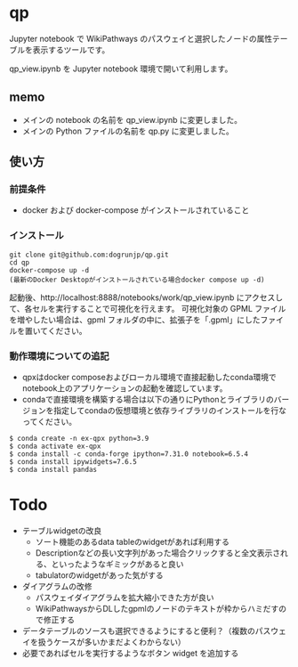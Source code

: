 # qp

Jupyter notebook で WikiPathways のパスウェイと選択したノードの属性テーブルを表示するツールです。

qp_view.ipynb を Jupyter notebook 環境で開いて利用します。

## memo

- メインの notebook の名前を qp_view.ipynb に変更しました。
- メインの Python ファイルの名前を qp.py に変更しました。

## 使い方

### 前提条件

- docker および docker-compose がインストールされていること

### インストール

```
git clone git@github.com:dogrunjp/qp.git
cd qp
docker-compose up -d
(最新のDocker Desktopがインストールされている場合docker compose up -d)
```

起動後、http://localhost:8888/notebooks/work/qp_view.ipynb にアクセスして、各セルを実行することで可視化を行えます。
可視化対象の GPML ファイルを増やしたい場合は、gpml フォルダの中に、拡張子を「.gpml」にしたファイルを置いてください。


### 動作環境についての追記

- qpxはdocker composeおよびローカル環境で直接起動したconda環境でnotebook上のアプリケーションの起動を確認しています。
- condaで直接環境を構築する場合は以下の通りにPythonとライブラリのバージョンを指定してcondaの仮想環境と依存ライブラリのインストールを行なってください。

```
$ conda create -n ex-qpx python=3.9
$ conda activate ex-qpx
$ conda install -c conda-forge ipython=7.31.0 notebook=6.5.4
$ conda install ipywidgets=7.6.5
$ conda install pandas
```




# Todo

- テーブルwidgetの改良
  - ソート機能のあるdata tableのwidgetがあれば利用する
  - Descriptionなどの長い文字列があった場合クリックすると全文表示される、といったようなギミックがあると良い
  - tabulatorのwidgetがあった気がする
- ダイアグラムの改修
  - パスウェイダイアグラムを拡大縮小できた方が良い
  - WikiPathwaysからDLしたgpmlのノードのテキストが枠からハミだすので修正する
- データテーブルのソースも選択できるようにすると便利？（複数のパスウェイを扱うケースが多いかまだよくわからない）
- 必要であればセルを実行するようなボタン widget を追加する
